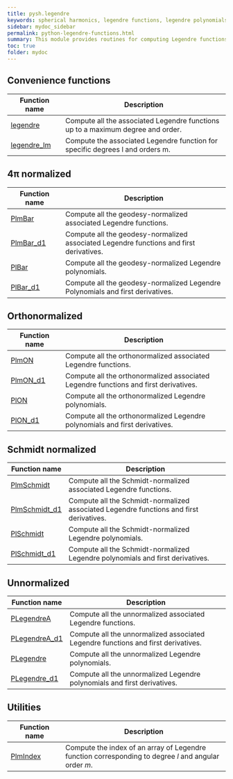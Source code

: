 ```yaml
---
title: pysh.legendre
keywords: spherical harmonics, legendre functions, legendre polynomials, python, pyshtools
sidebar: mydoc_sidebar
permalink: python-legendre-functions.html
summary: This module provides routines for computing Legendre functions and Legendre polynomials.
toc: true
folder: mydoc
---
```


<style>
table:nth-of-type(n) {
    display:table;
    width:100%;
}
table:nth-of-type(n) th:nth-of-type(2) {
    width:75%;
}
</style>

## Convenience functions

| Function name | Description |
| ------------- | ----------- |
| [legendre](pylegendre.html) | Compute all the associated Legendre functions up to a maximum degree and order. |
| [legendre_lm](pylegendre_lm.html) | Compute the associated Legendre function for specific degrees l and orders m. |

## 4&pi; normalized

| Function name | Description |
| ------------- | ----------- |
| [PlmBar](pyplmbar.html) | Compute all the geodesy-normalized associated Legendre functions. |
| [PlmBar_d1](pyplmbar_d1.html) | Compute all the geodesy-normalized associated Legendre functions and first derivatives. |
| [PlBar](pyplbar.html) | Compute all the geodesy-normalized Legendre polynomials. |
| [PlBar_d1](pyplbar_d1.html) | Compute all the geodesy-normalized Legendre Polynomials and first derivatives. |

## Orthonormalized

| Function name | Description |
| ------------- | ----------- |
| [PlmON](pyplmon.html) | Compute all the orthonormalized associated Legendre functions. |
| [PlmON_d1](pyplmon_d1.html) | Compute all the orthonormalized associated Legendre functions and first derivatives. |
| [PlON](pyplon.html) | Compute all the orthonormalized Legendre polynomials. |
| [PlON_d1](pyplon_d1.html) | Compute all the orthonormalized Legendre polynomials and first derivatives. |

## Schmidt normalized

| Function name | Description |
| ------------- | ----------- |
| [PlmSchmidt](pyplmschmidt.html) | Compute all the Schmidt-normalized associated Legendre functions. |
| [PlmSchmidt_d1](pyplmschmidt_d1.html) | Compute all the Schmidt-normalized associated Legendre functions and first derivatives. |
| [PlSchmidt](pyplschmidt.html) | Compute all the Schmidt-normalized Legendre polynomials. |
| [PlSchmidt_d1](pyplschmidt_d1.html) | Compute all the Schmidt-normalized Legendre polynomials and first derivatives. |

## Unnormalized

| Function name | Description |
| ------------- | ----------- |
| [PLegendreA](pyplegendrea.html) | Compute all the unnormalized associated Legendre functions. |
| [PLegendreA_d1](pyplegendrea_d1.html) | Compute all the unnormalized associated Legendre functions and first derivatives.
| [PLegendre](pyplegendre.html) | Compute all the unnormalized Legendre polynomials. |
| [PLegendre_d1](pyplegendre_d1.html) | Compute all the unnormalized Legendre polynomials and first derivatives. |

## Utilities

| Function name | Description |
| ------------- | ----------- |
| [PlmIndex](pyplmindex.html) | Compute the index of an array of Legendre function corresponding to degree *l* and angular order *m*. |
